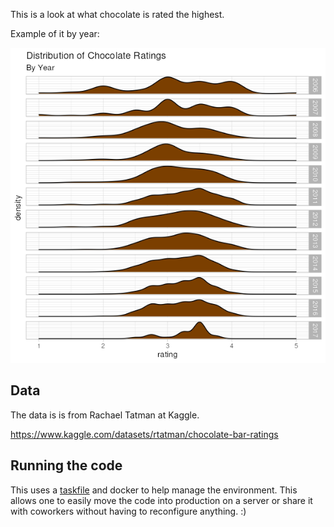 This is a look at what chocolate is rated the highest. 

Example of it by year:

![chocolate rating by year](images/rating_dist_by_year.png)

## Data

The data is is from Rachael Tatman at Kaggle.

https://www.kaggle.com/datasets/rtatman/chocolate-bar-ratings

## Running the code

This uses a [taskfile](https://taskfile.dev/) and docker to help manage the environment. This allows one to easily move the code into production on a server or share it with coworkers without having to reconfigure anything. :)

